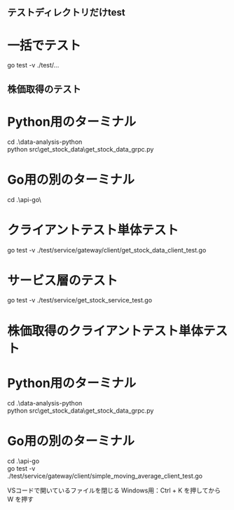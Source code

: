 ## テストディレクトリだけtest

# 一括でテスト
go test -v ./test/...


## 株価取得のテスト
# Python用のターミナル
cd .\data-analysis-python\
python src\get_stock_data\get_stock_data_grpc.py
# Go用の別のターミナル
cd .\api-go\
# クライアントテスト単体テスト
go test -v ./test/service/gateway/client/get_stock_data_client_test.go
# サービス層のテスト
go test -v ./test/service/get_stock_service_test.go

# 株価取得のクライアントテスト単体テスト
# Python用のターミナル
cd .\data-analysis-python\
python src\get_stock_data\get_stock_data_grpc.py
# Go用の別のターミナル
cd .\api-go\
go test -v ./test/service/gateway/client/simple_moving_average_client_test.go


VSコードで開いているファイルを閉じる
Windows用：Ctrl + K を押してから W を押す